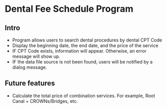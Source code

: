 # Dental Fee Schedule Program
## Intro
* Program allows users to search dental procedures by dental CPT Code
* Display the beginning date, the end date, and the price of the service
* IF CPT Code exists, information will appear. Otherwise, an error message will show up.
* IF the data file source is not been found, users will be notified by a dialog message.
## Future features
* Calculate the total price of combination services. For example, Root Canal + CROWNs/Bridges, etc.
